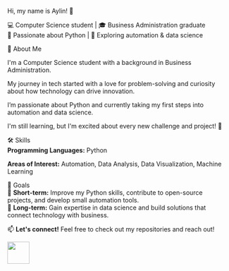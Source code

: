 Hi, my name is Aylin! 👋  

💻 Computer Science student | 🎓 Business Administration graduate  
🐍 Passionate about Python | 🌱 Exploring automation & data science  

🚀 About Me  

I'm a Computer Science student with a background in Business Administration. 

My journey in tech started with a love for 
problem-solving and curiosity about how technology can drive innovation. 

I’m passionate about Python and currently taking my first steps into automation and data science.  

I'm still learning, but I'm excited about every new challenge and project! 🚀 


🛠️ Skills  
**Programming Languages:** Python

**Areas of Interest:** Automation, Data Analysis, Data Visualization, Machine Learning

 🎯 Goals  
🌟 **Short-term:** Improve my Python skills, contribute to open-source projects, and develop small automation tools.  
🚀 **Long-term:** Gain expertise in data science and build solutions that connect technology with business.  

📫 **Let's connect!** Feel free to check out my repositories and reach out!

<img width='50' height= '50' src="https://cdn.jsdelivr.net/gh/devicons/devicon@latest/icons/python/python-original.svg" />


